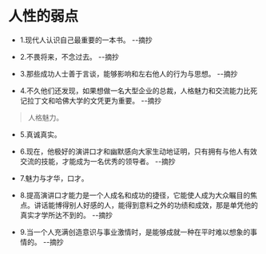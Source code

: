# 人性的弱点

- 1.现代人认识自己最重要的一本书。 --摘抄

- 2.不畏将来，不念过去。 --摘抄

- 3.那些成功人士善于言谈，能够影响和左右他人的行为与思想。 --摘抄

- 4.不久他们还发现，如果想做一名大型企业的总裁，人格魅力和交流能力比死记拉丁文和哈佛大学的文凭更为重要。 --摘抄

>人格魅力。

- 5.真诚真实。

- 6.现在，他极好的演讲口才和幽默感向大家生动地证明，只有拥有与他人有效交流的技能，才能成为一名优秀的领导者。 --摘抄

- 7.魅力与才华，口才。

- 8.提高演讲口才能力是一个人成名和成功的捷径，它能使人成为大众瞩目的焦点。讲话能博得别人好感的人，能得到意料之外的功绩和成效，那是单凭他的真实才学所达不到的。 --摘抄

- 9.当一个人充满创造意识与事业激情时，是能够成就一种在平时难以想象的事情的。 --摘抄
